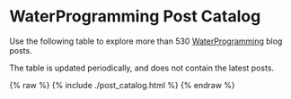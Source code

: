 # WaterProgramming Post Catalog

Use the following table to explore more than 530 [WaterProgramming](https://waterprogramming.wordpress.com/) blog posts. 

The table is updated periodically, and does not contain the latest posts. 

{% raw %}
{% include ./post_catalog.html %}
{% endraw %}
